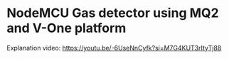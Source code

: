 # NodeMCU Gas detector using MQ2 and V-One platform

Explanation video: https://youtu.be/-6UseNnCyfk?si=M7G4KUT3rItyTj88
